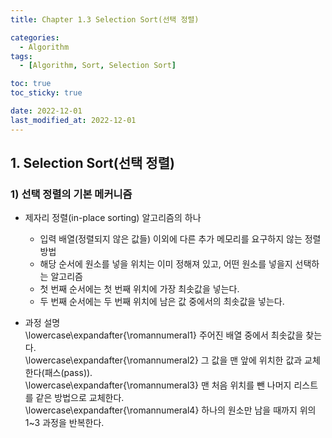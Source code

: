 ```yaml
---
title: Chapter 1.3 Selection Sort(선택 정렬)

categories: 
  - Algorithm
tags:
  - [Algorithm, Sort, Selection Sort]

toc: true
toc_sticky: true

date: 2022-12-01
last_modified_at: 2022-12-01 
---
```


## 1. Selection Sort(선택 정렬)  
### 1) 선택 정렬의 기본 메커니즘  
- 제자리 정렬(in-place sorting) 알고리즘의 하나  
  - 입력 배열(정렬되지 않은 값들) 이외에 다른 추가 메모리를 요구하지 않는 정렬 방법  
  - 해당 순서에 원소를 넣을 위치는 이미 정해져 있고, 어떤 원소를 넣을지 선택하는 알고리즘  
  - 첫 번째 순서에는 첫 번째 위치에 가장 최솟값을 넣는다.  
  - 두 번째 순서에는 두 번째 위치에 남은 값 중에서의 최솟값을 넣는다.  

- 과정 설명  
  \lowercase\expandafter{\romannumeral1} 주어진 배열 중에서 최솟값을 찾는다.  
  \lowercase\expandafter{\romannumeral2} 그 값을 맨 앞에 위치한 값과 교체한다(패스(pass)).  
  \lowercase\expandafter{\romannumeral3} 맨 처음 위치를 뺀 나머지 리스트를 같은 방법으로 교체한다.  
  \lowercase\expandafter{\romannumeral4} 하나의 원소만 남을 때까지 위의 1~3 과정을 반복한다.  
 
